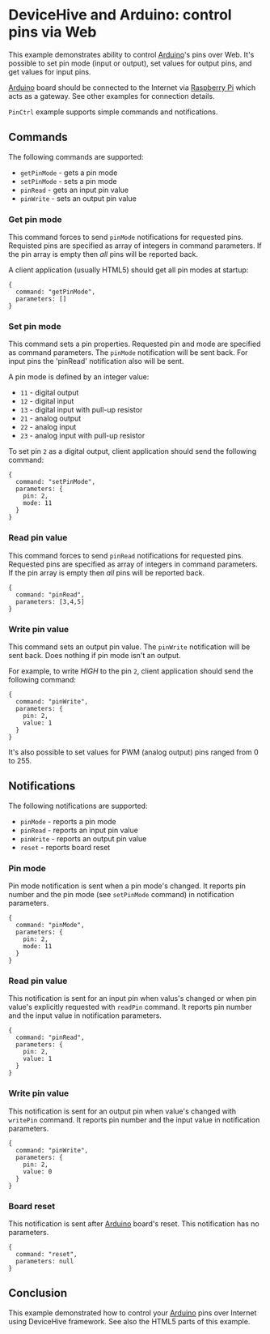 DeviceHive and Arduino: control pins via Web
============================================

[Raspberry Pi]: http://www.raspberrypi.org "Raspberry Pi official site"
[DeviceHive]: http://www.devicehive.com "DeviceHive official site"
[Arduino]: http://arduino.cc/en/ "Arduino official site"

This example demonstrates ability to control [Arduino]'s pins over Web.
It's possible to set pin mode (input or output), set values for output pins,
and get values for input pins.

[Arduino] board should be connected to the Internet via [Raspberry Pi]
which acts as a gateway. See other examples for connection details.

`PinCtrl` example supports simple commands and notifications.


Commands
--------

The following commands are supported:
  - `getPinMode` - gets a pin mode
  - `setPinMode` - sets a pin mode
  - `pinRead` - gets an input pin value
  - `pinWrite` - sets an output pin value


### Get pin mode

This command forces to send `pinMode` notifications for requested pins.
Requisted pins are specified as array of integers in command parameters.
If the pin array is empty then *all* pins will be reported back.

A client application (usually HTML5) should get all pin modes at startup:

~~~{.js}
{
  command: "getPinMode",
  parameters: []
}
~~~


### Set pin mode

This command sets a pin properties. Requested pin and mode are specified
as command parameters. The `pinMode` notification will be sent back.
For input pins the 'pinRead' notification also will be sent.

A pin mode is defined by an integer value:
  - `11` - digital output
  - `12` - digital input
  - `13` - digital input with pull-up resistor
  - `21` - analog output
  - `22` - analog input
  - `23` - analog input with pull-up resistor

To set pin `2` as a digital output, client application
should send the following command:

~~~{.js}
{
  command: "setPinMode",
  parameters: {
    pin: 2,
    mode: 11
  }
}
~~~


### Read pin value

This command forces to send `pinRead` notifications for requested pins.
Requested pins are specified as array of integers in command parameters.
If the pin array is empty then *all* pins will be reported back.

~~~{.js}
{
  command: "pinRead",
  parameters: [3,4,5]
}
~~~


### Write pin value

This command sets an output pin value. The `pinWrite` notification will
be sent back. Does nothing if pin mode isn't an output.

For example, to write *HIGH* to the pin `2`, client application
should send the following command:

~~~{.js}
{
  command: "pinWrite",
  parameters: {
    pin: 2,
    value: 1
  }
}
~~~

It's also possible to set values for PWM (analog output) pins ranged from 0 to 255.


Notifications
-------------

The following notifications are supported:
  - `pinMode` - reports a pin mode
  - `pinRead` - reports an input pin value
  - `pinWrite` - reports an output pin value
  - `reset` - reports board reset


### Pin mode

Pin mode notification is sent when a pin mode's changed.
It reports pin number and the pin mode (see `setPinMode` command)
in notification parameters.

~~~{.js}
{
  command: "pinMode",
  parameters: {
    pin: 2,
    mode: 11
  }
}
~~~


### Read pin value

This notification is sent for an input pin when valus's changed or when
pin value's explicitly requested with `readPin` command. It reports pin
number and the input value in notification parameters.

~~~{.js}
{
  command: "pinRead",
  parameters: {
    pin: 2,
    value: 1
  }
}
~~~


### Write pin value

This notification is sent for an output pin when value's changed with
`writePin` command. It reports pin number and the input value
in notification parameters.

~~~{.js}
{
  command: "pinWrite",
  parameters: {
    pin: 2,
    value: 0
  }
}
~~~


### Board reset

This notification is sent after [Arduino] board's reset.
This notification has no parameters.


~~~{.js}
{
  command: "reset",
  parameters: null
}
~~~


Conclusion
----------

This example demonstrated how to control your [Arduino] pins over Internet
using DeviceHive framework. See also the HTML5 parts of this example.
